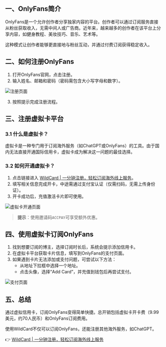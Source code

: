 ## 一、OnlyFans简介

OnlyFans是一个允许创作者分享独家内容的平台。创作者可以通过订阅服务直接从粉丝获取收入，无需中间人或广告商。近年来，越来越多的创作者在该平台上分享内容，如健身教程、美妆技巧、音乐、艺术等。

这种模式让创作者能够更直接地与粉丝互动，并通过付费订阅获得稳定收入。

## 二、如何注册OnlyFans

1. 打开OnlyFans官网，点击注册。
2. 输入姓名、邮箱和密码（密码需包含大小写字母和数字）。

![注册页面](https://gptblog.oss-cn-hangzhou.aliyuncs.com/image/202502221606110.png)

3. 按照提示完成注册流程。

## 三、注册虚拟卡平台

### 3.1 什么是虚拟卡？

虚拟卡是一种专门用于订阅海外服务（如ChatGPT或OnlyFans）的工具。由于国内无法直接开通国际信用卡，虚拟卡成为解决这一问题的最佳选择。

### 3.2 如何开通虚拟卡？

1. 点击链接进入 [WildCard | 一分钟注册，轻松订阅海外线上服务](https://bit.ly/bewildcard)。
2. 填写相关信息完成开卡，中途需通过支付宝认证（仅需扫码，无需上传身份证）。
3. 开卡成功后，充值激活卡片即可使用。

![虚拟卡开通页面](https://gptblog.oss-cn-hangzhou.aliyuncs.com/image/202504240808129.png)

> **提示**：使用邀请码`ACCPAY`可享受额外优惠。

## 四、使用虚拟卡订阅OnlyFans

1. 找到想要订阅的博主，选择订阅时长后，系统会提示添加信用卡。
2. 在虚拟卡平台获取卡片信息，填写到OnlyFans的支付页面。
3. 如果遇到卡片无法添加或支付问题，可尝试以下方法：
   - 从地址下拉框中选择一个地址。
   - 点击头像，选择“Add Card”，并充值到钱包后再尝试支付。

![支付页面](https://gptblog.oss-cn-hangzhou.aliyuncs.com/image/202502221606715.png)

## 五、总结

通过虚拟信用卡，订阅OnlyFans变得简单快捷。总开销包括虚拟卡开卡费（9.99美元，约70人民币）和OnlyFans订阅费用。

使用WildCard不仅可以订阅OnlyFans，还能注册其他海外服务，如ChatGPT。

👉 [WildCard | 一分钟注册，轻松订阅海外线上服务](https://bit.ly/bewildcard)